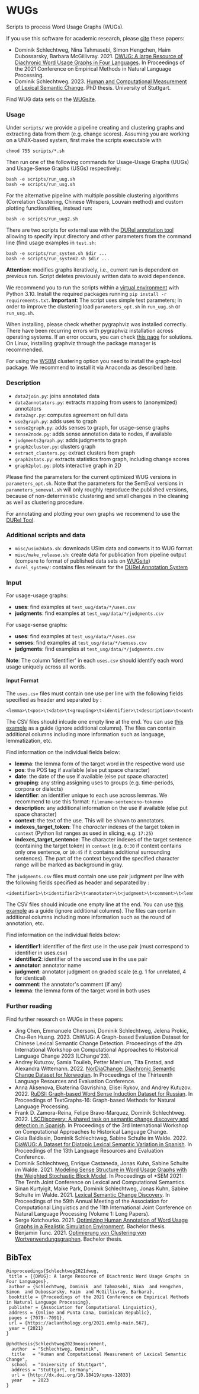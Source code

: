 # WUGs

Scripts to process Word Usage Graphs (WUGs).

If you use this software for academic research, please [cite](#bibtex) these papers:

- Dominik Schlechtweg, Nina Tahmasebi, Simon Hengchen, Haim Dubossarsky, Barbara McGillivray. 2021. [DWUG: A large Resource of Diachronic Word Usage Graphs in Four Languages](https://aclanthology.org/2021.emnlp-main.567/). In Proceedings of the 2021 Conference on Empirical Methods in Natural Language Processing.
- Dominik Schlechtweg. 2023. [Human and Computational Measurement of Lexical Semantic Change](http://dx.doi.org/10.18419/opus-12833). PhD thesis. University of Stuttgart.

Find WUG data sets on the [WUGsite](https://www.ims.uni-stuttgart.de/data/wugs).

### Usage

Under `scripts/` we provide a pipeline creating and clustering graphs and extracting data from them (e.g. change scores). Assuming you are working on a UNIX-based system, first make the scripts executable with

	chmod 755 scripts/*.sh

Then run one of the following commands for Usage-Usage Graphs (UUGs) and Usage-Sense Graphs (USGs) respectively:

	bash -e scripts/run_uug.sh
	bash -e scripts/run_usg.sh
	
For the alternative pipeline with multiple possible clustering algorithms (Correlation Clustering, Chinese Whispers, Louvain method) and custom plotting functionalities, instead run:

	bash -e scripts/run_uug2.sh

There are two scripts for external use with the [DURel annotation tool](https://www.ims.uni-stuttgart.de/data/durel-tool) allowing to specify input directory and other parameters from the command line (find usage examples in `test.sh`:

	bash -e scripts/run_system.sh $dir ...
	bash -e scripts/run_system2.sh $dir ...

__Attention__: modifies graphs iteratively, i.e., current run is dependent on previous run. Script deletes previously written data to avoid dependence.

We recommend you to run the scripts within a [virtual environment](https://pypi.org/project/virtualenv/) with Python 3.10. Install the required packages running `pip install -r requirements.txt`. **Important**: The script uses simple test parameters; in order to improve the clustering load `parameters_opt.sh` in `run_uug.sh` or `run_usg.sh`.

When installing, please check whether pygraphviz was installed correctly. There have been recurring errors with pygraphviz installation across operating systems. If an error occurs, you can check [this page](https://pygraphviz.github.io/documentation/stable/install.html#providing-path-to-graphviz) for solutions. On Linux, installing graphviz through the package manager is recommended.

For using the [WSBM](https://aclanthology.org/2021.starsem-1.23/) clustering option you need to install the graph-tool package. We recommend to install it via Anaconda as described [here](https://git.skewed.de/count0/graph-tool/-/wikis/installation-instructions#installing-via-conda).

### Description

- `data2join.py`:  joins annotated data
- `data2annotators.py`:  extracts mapping from users to (anonymized) annotators
- `data2agr.py`:  computes agreement on full data
- `use2graph.py`:  adds uses to graph
- `sense2graph.py`:  adds senses to graph, for usage-sense graphs
- `sense2node.py`:  adds sense annotation data to nodes, if available
- `judgments2graph.py`:  adds judgments to graph
- `graph2cluster.py`:  clusters graph
- `extract_clusters.py`:  extract clusters from graph
- `graph2stats.py`:  extracts statistics from graph, including change scores
- `graph2plot.py`:  plots interactive graph in 2D

Please find the parameters for the current optimized WUG versions in `parameters_opt.sh`. Note that the parameters for the SemEval versions in `parameters_semeval.sh` will only roughly reproduce the published versions, because of non-deterministic clustering and small changes in the cleaning as well as clustering procedure.

For annotating and plotting your own graphs we recommend to use the [DURel Tool](https://www.ims.uni-stuttgart.de/data/durel-tool).

### Additional scripts and data

- `misc/usim2data.sh`:  downloads USim data and converts it to WUG format
- `misc/make_release.sh`: create data for publication from pipeline output (compare to format of published data sets on [WUGsite](https://www.ims.uni-stuttgart.de/data/wugs))
- `durel_system/`: contains files relevant for the [DURel Annotation System](https://www.ims.uni-stuttgart.de/data/durel-tool)

### Input

 For usage-usage graphs:

- __uses__: find examples at `test_uug/data/*/uses.csv`
- __judgments__: find examples at `test_uug/data/*/judgments.csv`

 For usage-sense graphs:

- __uses__: find examples at `test_usg/data/*/uses.csv`
- __senses__: find examples at `test_usg/data/*/senses.csv`
- __judgments__: find examples at `test_usg/data/*/judgments.csv`

__Note__: The column 'identifier' in each `uses.csv` should identify each word usage uniquely across all words.

#### Input Format

The `uses.csv` files must contain one use per line with the following fields specified as header and separated by <TAB>:

	<lemma>\t<pos>\t<date>\t<grouping>\t<identifier>\t<description>\t<context>\t<indexes_target_token>\t<indexes_target_sentence>\n

The CSV files should inlcude one empty line at the end. You can use [this example](https://github.com/Garrafao/WUGs/blob/main/test_uug/data/Vorwort/uses.csv) as a guide (ignore additional columns). The files can contain additional columns including more information such as language, lemmatization, etc.

Find information on the individual fields below:

- __lemma__: the lemma form of the target word in the respective word use
- __pos__: the POS tag if available (else put space character)
- __date__: the date of the use if available (else put space character)
- __grouping__: any string assigning uses to groups (e.g. time-periods, corpora or dialects)
- __identifier__: an identifier unique to each use across lemmas. We recommend to use this format: `filename-sentenceno-tokenno`
- __description__: any additional information on the use if available (else put space character)
- __context__: the text of the use. This will be shown to annotators.
- __indexes\_target\_token__: The *character* indexes of the target token in `context` (Python list ranges as used in slicing, e.g. `17:25`)
- __indexes\_target\_sentence__: The character indexes of the target sentence (containing the target token) in `context` (e.g. `0:30` if context contains only one sentence, or `10:45` if it contains additional surrounding sentences). The part of the context beyond the specified character range will be marked as background in gray.

The `judgments.csv` files must contain one use pair judgment per line with the following fields specified as header and separated by <TAB>:

	<identifier1>\t<identifier2>\t<annotator>\t<judgment>\t<comment>\t<lemma>\n

The CSV files should inlcude one empty line at the end. You can use [this example](https://github.com/Garrafao/WUGs/blob/main/test_uug/data/Vorwort/judgments.csv) as a guide (ignore additional columns). The files can contain additional columns including more information such as the round of annotation, etc.

Find information on the individual fields below:

- __identifier1__: identifier of the first use in the use pair (must correspond to identifier in uses.csv)
- __identifier2__: identifier of the second use in the use pair
- __annotator__: annotator name
- __judgment__: annotator judgment on graded scale (e.g. 1 for unrelated, 4 for identical)
- __comment__: the annotator's comment (if any)
- __lemma__: the lemma form of the target word in both uses

### Further reading

Find further research on WUGs in these papers:

- Jing Chen, Emmanuele Chersoni, Dominik Schlechtweg, Jelena Prokic, Chu-Ren Huang. 2023. ChiWUG: A Graph-based Evaluation Dataset for Chinese Lexical Semantic Change Detection. Proceedings of the 4th International Workshop on Computational Approaches to Historical Language Change 2023 (LChange'23).
- Andrey Kutuzov, Samia Touileb, Petter Mæhlum, Tita Enstad, and Alexandra Wittemann. 2022. [NorDiaChange: Diachronic Semantic Change Dataset for Norwegian](https://aclanthology.org/2022.lrec-1.274/). In Proceedings of the Thirteenth Language Resources and Evaluation Conference.
- Anna Aksenova, Ekaterina Gavrishina, Elisei Rykov, and Andrey Kutuzov. 2022. [RuDSI: Graph-based Word Sense Induction Dataset for Russian](https://aclanthology.org/2022.textgraphs-1.9/). In Proceedings of TextGraphs-16: Graph-based Methods for Natural Language Processing.
- Frank D. Zamora-Reina, Felipe Bravo-Marquez, Dominik Schlechtweg. 2022. [LSCDiscovery: A shared task on semantic change discovery and detection in Spanish](https://aclanthology.org/2022.lchange-1.16/). In Proceedings of the 3rd International Workshop on Computational Approaches to Historical Language Change.
- Gioia Baldissin, Dominik Schlechtweg, Sabine Schulte im Walde. 2022. [DiaWUG: A Dataset for Diatopic Lexical Semantic Variation in Spanish](https://aclanthology.org/2022.lrec-1.278/). In Proceedings of the 13th Language Resources and Evaluation Conference.
- Dominik Schlechtweg, Enrique Castaneda, Jonas Kuhn, Sabine Schulte im Walde. 2021. [Modeling Sense Structure in Word Usage Graphs with the Weighted Stochastic Block Model](https://aclanthology.org/2021.starsem-1.23/). In Proceedings of *SEM 2021: The Tenth Joint Conference on Lexical and Computational Semantics.
- Sinan Kurtyigit, Maike Park, Dominik Schlechtweg, Jonas Kuhn, Sabine Schulte im Walde. 2021. [Lexical Semantic Change Discovery](https://aclanthology.org/2021.acl-long.543/). In Proceedings of the 59th Annual Meeting of the Association for Computational Linguistics and the 11th International Joint Conference on Natural Language Processing (Volume 1: Long Papers).
- Serge Kotchourko. 2021. [Optimizing Human Annotation of Word Usage Graphs in a Realistic Simulation Environment](https://elib.uni-stuttgart.de/handle/11682/11865). Bachelor thesis.
- Benjamin Tunc. 2021. [Optimierung von Clustering von Wortverwendungsgraphen](https://elib.uni-stuttgart.de/handle/11682/11923). Bachelor thesis.

BibTex
--------

```
@inproceedings{Schlechtweg2021dwug,
 title = {{DWUG}: A large Resource of Diachronic Word Usage Graphs in Four Languages},
 author = {Schlechtweg, Dominik  and Tahmasebi, Nina  and Hengchen, Simon  and Dubossarsky, Haim  and McGillivray, Barbara},
 booktitle = {Proceedings of the 2021 Conference on Empirical Methods in Natural Language Processing},
 publisher = {Association for Computational Linguistics},
 address = {Online and Punta Cana, Dominican Republic},
 pages = {7079--7091},
 url = {https://aclanthology.org/2021.emnlp-main.567},
 year = {2021}
}

```
```
@phdthesis{Schlechtweg2023measurement,
  author  = "Schlechtweg, Dominik",
  title   = "Human and Computational Measurement of Lexical Semantic Change",
  school  = "University of Stuttgart",
  address = "Stuttgart, Germany",
  url = {http://dx.doi.org/10.18419/opus-12833}
  year    = 2023
}
```

